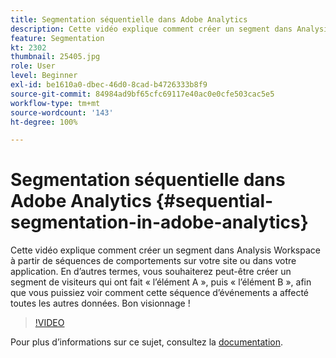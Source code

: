 ```yaml
---
title: Segmentation séquentielle dans Adobe Analytics
description: Cette vidéo explique comment créer un segment dans Analysis Workspace à partir de séquences de comportements sur votre site ou dans votre application. En d’autres termes, vous souhaiterez peut-être créer un segment de visiteurs qui ont fait l’élément A, puis l’élément B, afin que vous puissiez voir comment cette séquence d’événements a affecté toutes les autres données. Bon visionnage !
feature: Segmentation
kt: 2302
thumbnail: 25405.jpg
role: User
level: Beginner
exl-id: be1610a0-dbec-46d0-8cad-b4726333b8f9
source-git-commit: 84984ad9bf65cfc69117e40ac0e0cfe503cac5e5
workflow-type: tm+mt
source-wordcount: '143'
ht-degree: 100%

---
```


# Segmentation séquentielle dans Adobe Analytics {#sequential-segmentation-in-adobe-analytics}

Cette vidéo explique comment créer un segment dans Analysis Workspace à partir de séquences de comportements sur votre site ou dans votre application. En d’autres termes, vous souhaiterez peut-être créer un segment de visiteurs qui ont fait « l’élément A », puis « l’élément B », afin que vous puissiez voir comment cette séquence d’événements a affecté toutes les autres données. Bon visionnage !

>[!VIDEO](https://video.tv.adobe.com/v/25405/?quality=12&learn=on)

Pour plus d’informations sur ce sujet, consultez la [documentation](https://experienceleague.adobe.com/docs/analytics/components/segmentation/segmentation-workflow/seg-sequential-build.html?lang=fr).
